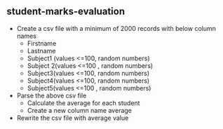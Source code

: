## student-marks-evaluation

* Create a csv file with a minimum of 2000 records with below column names <br />
    - Firstname <br />
    - Lastname <br />
    - Subject1 (values <=100, random numbers) <br />
    - Subject 2(values <=100 , random numbers)<br />
    - Subject3(values <=100, random numbers)<br />
    - Subject4(values <=100, random numbers)<br />
    - Subject5(values <=100 , random numbers)<br />
* Parse the above csv file<br />
    - Calculate the average for each student<br />
    - Create a new column name average<br />
* Rewrite the csv file with average value
